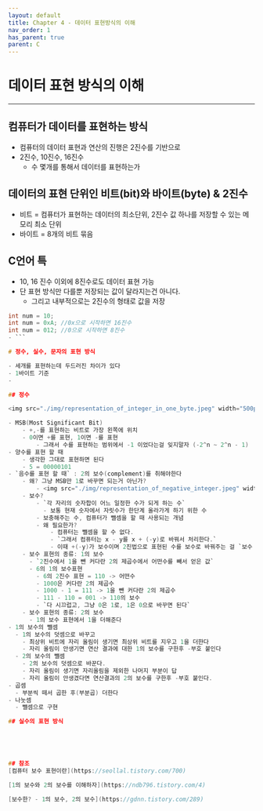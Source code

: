 ```yaml
---
layout: default
title: Chapter 4 - 데이터 표현방식의 이해
nav_order: 1
has_parent: true
parent: C
---
```


# 데이터 표현 방식의 이해

---

## 컴퓨터가 데이터를 표현하는 방식

- 컴퓨터의 데이터 표현과 연산의 진행은 2진수를 기반으로
- 2진수, 10진수, 16진수
    - 수 몇개를 통해서 데이터를 표현하는가

## 데이터의 표현 단위인 비트(bit)와 바이트(byte) & 2진수

- 비트 = 컴퓨터가 표현하는 데이터의 최소단위, 2진수 값 하나를 저장할 수 있는 메모리 최소 단위
- 바이트 = 8개의 비트 묶음

## C언어 특

- 10, 16 진수 이외에 8진수로도 데이터 표현 가능
- 단 표현 방식만 다를뿐 저장되는 값이 달라지는건 아니다.
    - 그리고 내부적으로는 2진수의 형태로 값을 저장

```c
int num = 10;
int num = 0xA; //0x으로 시작하면 16진수
int num = 012; //0으로 시작하면 8진수
- ```

# 정수, 실수, 문자의 표현 방식

- 세개를 표현하는데 두드러진 차이가 있다
- 1바이트 기준
-

## 정수

<img src="./img/representation_of_integer_in_one_byte.jpeg" width="500px" height="200px" title="implementation error"/>

- MSB(Most Significant Bit)
    - +,-를 표현하는 비트로 가장 왼쪽에 위치
    - 0이면 +를 표현, 1이면 -를 표현
        - 그래서 수를 표현하는 범위에서 -1 이었다는걸 잊지말자 (-2^n ~ 2^n - 1)
- 양수를 표현 할 때
    - 생각한 그대로 표현하면 된다
    - 5 = 00000101
- `음수를 표현 할 때` : 2의 보수(complement)를 취해야한다
    - 왜? 그냥 MSB만 1로 바꾸면 되는거 아닌가?
        - <img src="./img/representation_of_negative_integer.jpeg" width="500px" height="200px" title="implementation error"/>
    - 보수?
        - `각 자리의 숫자합이 어느 일정한 수가 되게 하는 수`
          - 보통 현재 숫자에서 자릿수가 한단계 올라가게 하기 위한 수
        - 보충해주는 수, 컴퓨터가 뺄셈을 할 때 사용되는 개념
        - 왜 필요한가?
            - 컴퓨터는 뺄셈을 할 수 없다.
            - `그래서 컴퓨터는 x - y를 x + (-y)로 바꿔서 처리한다.`
            - 이때 +(-y)가 보수이며 2진법으로 표현된 수를 보수로 바꿔주는 걸 `보수 표현` 이라고 한다.
    - 보수 표현의 종류: 1의 보수
      - `2진수에서 1을 뺀 커다란 2의 제곱수에서 어떤수를 빼서 얻은 값`
      - 6의 1의 보수표현
        - 6의 2진수 표현 = 110 -> 어떤수
        - 1000은 커다란 2의 제곱수
        - 1000 - 1 = 111 -> 1을 뺀 커다란 2의 제곱수
        - 111 - 110 = 001 -> 110의 보수 
        - `다 시끄럽고, 그냥 0은 1로, 1은 0으로 바꾸면 된다`
    - 보수 표현의 종류: 2의 보수
      - 1의 보수 표현에서 1을 더해준다
- 1의 보수의 뺄셈
  - 1의 보수의 덧셈으로 바꾸고 
    - 최상위 비트에 자리 올림이 생기면 최상위 비트를 지우고 1을 더한다
    - 자리 올림이 안생기면 연산 결과에 대한 1의 보수를 구한후 -부호 붙인다
  - 2의 보수의 뺄셈
    - 2의 보수의 덧셈으로 바꾼다.
    - 자리 올림이 생기면 자리올림을 제외한 나머지 부분이 답
    - 자리 올림이 안생겼다면 연산결과의 2의 보수를 구한후 -부호 붙인다.
- 곱셈
  - 부분씩 떼서 곱한 후(부분곱) 더한다
- 나눗셈
  - 뺄셈으로 구현

## 실수의 표현 방식


    


## 참조
[컴퓨터 보수 표현이란](https://seollal.tistory.com/700)

[1의 보수와 2의 보수를 이해하자](https://ndb796.tistory.com/4)

[보수한? - 1의 보수, 2의 보수](https://gdnn.tistory.com/289)